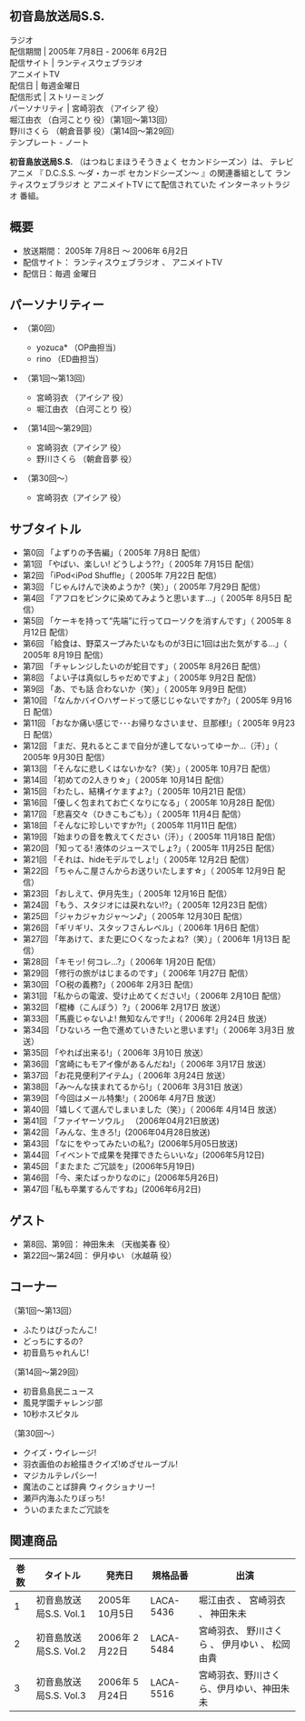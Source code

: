 初音島放送局S.S.  
---  
ラジオ  
配信期間  |  2005年  7月8日  \-  2006年  6月2日   
配信サイト  |  ランティスウェブラジオ    
アニメイトTV  
配信日  |  毎週金曜日   
配信形式  |  ストリーミング   
パーソナリティ  |  宮崎羽衣  （アイシア 役）   
堀江由衣  （白河ことり 役）（第1回〜第13回）  
野川さくら  （朝倉音夢 役）（第14回〜第29回）  
テンプレート  \-  ノート  
  
**初音島放送局S.S.** （はつねじまほうそうきょく セカンドシーズン）は、  テレビアニメ  『  D.C.S.S. 〜ダ・カーポ セカンドシーズン〜
』の関連番組として  ランティスウェブラジオ  と  アニメイトTV  にて配信されていた  インターネットラジオ  番組。

##  概要  

  * 放送期間：  2005年  7月8日  〜  2006年  6月2日 
  * 配信サイト：  ランティスウェブラジオ  、  アニメイトTV 
  * 配信日：毎週  金曜日 

##  パーソナリティー  

  * （第0回） 
    * yozuca*  （OP曲担当） 
    * rino  （ED曲担当） 

  * （第1回〜第13回） 
    * 宮崎羽衣  （アイシア 役） 
    * 堀江由衣  （白河ことり 役） 

  * （第14回〜第29回） 
    * 宮崎羽衣（アイシア 役） 
    * 野川さくら  （朝倉音夢 役） 

  * （第30回〜） 
    * 宮崎羽衣（アイシア 役） 

##  サブタイトル  

  * 第0回 「よずりの予告編」（  2005年  7月8日  配信） 
  * 第1回 「やばい、楽しい! どうしよう??」（  2005年  7月15日  配信） 
  * 第2回 「iPod<iPod Shuffle」（  2005年  7月22日  配信） 
  * 第3回 「じゃんけんで決めようか?（笑）」（  2005年  7月29日  配信） 
  * 第4回 「アフロをピンクに染めてみようと思います…」（  2005年  8月5日  配信） 
  * 第5回 「ケーキを持って“先端”に行ってローソクを消すんです」（  2005年  8月12日  配信） 
  * 第6回 「給食は、野菜スープみたいなものが3日に1回は出た気がする…」（  2005年  8月19日  配信） 
  * 第7回 「チャレンジしたいのが蛇目です」（  2005年  8月26日  配信） 
  * 第8回 「よい子は真似しちゃだめですよ」（  2005年  9月2日  配信） 
  * 第9回 「あ、でも話 合わないか（笑）」（  2005年  9月9日  配信） 
  * 第10回 「なんかバイ○ハザードって感じじゃないですか?」（  2005年  9月16日  配信） 
  * 第11回 「おなか痛い感じで･･･お帰りなさいませ、旦那様!」（  2005年  9月23日  配信） 
  * 第12回 「まだ、見れるとこまで自分が達してないってゆーか…（汗）」（  2005年  9月30日  配信） 
  * 第13回 「そんなに悲しくはないかな?（笑）」（  2005年  10月7日  配信） 
  * 第14回 「初めての2人きり☆」（  2005年  10月14日  配信） 
  * 第15回 「わたし、結構イケますよ?」（  2005年  10月21日  配信） 
  * 第16回 「優しく包まれてお亡くなりになる」（  2005年  10月28日  配信） 
  * 第17回 「悲喜交々（ひきこもごも）」（  2005年  11月4日  配信） 
  * 第18回 「そんなに珍しいですか?!」（  2005年  11月11日  配信） 
  * 第19回 「始まりの音を教えてください（汗）」（  2005年  11月18日  配信） 
  * 第20回 「知ってる! 液体のジュースでしょ?」（  2005年  11月25日  配信） 
  * 第21回 「それは、hideモデルでしょ!」（  2005年  12月2日  配信） 
  * 第22回 「ちゃんこ屋さんからお送りいたします☆」（  2005年  12月9日  配信） 
  * 第23回 「おしえて、伊月先生」（  2005年  12月16日  配信） 
  * 第24回 「もう、スタジオには戻れない!?」（  2005年  12月23日  配信） 
  * 第25回 「ジャカジャカジャ〜ン♪」（  2005年  12月30日  配信） 
  * 第26回 「ギリギリ、スタッフさんレベル」（  2006年  1月6日  配信） 
  * 第27回 「年あけて、また更に○くなったよね?（笑）」（  2006年  1月13日  配信） 
  * 第28回 「キモッ! 何コレ…?」（  2006年  1月20日  配信） 
  * 第29回 「修行の旅がはじまるのです」（  2006年  1月27日  配信） 
  * 第30回 「○税の義務?」（  2006年  2月3日  配信） 
  * 第31回 「私からの電波、受け止めてください!」（  2006年  2月10日  配信） 
  * 第32回 「棍棒（こんぼう）?」（  2006年  2月17日  放送） 
  * 第33回 「馬鹿じゃないよ! 無知なんです!!」（  2006年  2月24日  放送） 
  * 第34回 「ひないろ 一色で進めていきたいと思います!」（  2006年  3月3日  放送） 
  * 第35回 「やれば出来る!」（  2006年  3月10日  放送） 
  * 第36回 「宮崎にもモアイ像があるんだね!」（  2006年  3月17日  放送） 
  * 第37回 「お花見便利アイテム」（  2006年  3月24日  放送） 
  * 第38回 「み〜んな挟まれてるから!」（  2006年  3月31日  放送） 
  * 第39回 「今回はメール特集!」（  2006年  4月7日  放送） 
  * 第40回 「嬉しくて選んでしまいました（笑）」（  2006年  4月14日  放送） 
  * 第41回 「ファイヤーソウル」 （2006年04月21日放送) 
  * 第42回 「みんな、生きろ!」(2006年04月28日放送) 
  * 第43回 「なにをやってみたいの私?」(2006年5月05日放送) 
  * 第44回 「イベントで成果を発揮できたらいいな」(2006年5月12日) 
  * 第45回 「またまた ご冗談を」(2006年5月19日) 
  * 第46回 「今、来たばっかりなのに」(2006年5月26日) 
  * 第47回 ｢私も卒業するんですね」(2006年6月2日) 

##  ゲスト  

  * 第8回、第9回：  神田朱未  （天枷美春 役） 
  * 第22回〜第24回：  伊月ゆい  （水越萌 役） 

##  コーナー  

（第1回〜第13回）

  * ふたりはぴったんこ! 
  * どっちにするの? 
  * 初音島ちゃれんじ! 

（第14回〜第29回）

  * 初音島島民ニュース 
  * 風見学園チャレンジ部 
  * 10秒ホスピタル 

（第30回〜）

  * クイズ・ウイレージ! 
  * 羽衣画伯のお絵描きクイズ!めざせルーブル! 
  * マジカルテレパシー! 
  * 魔法のことば辞典 ウィクショナリー! 
  * 瀬戸内海ふたりぼっち! 
  * ういのまたまたご冗談を 

##  関連商品  

巻数  |  タイトル  |  発売日  |  規格品番  |  出演   
---|---|---|---|---  
1  |  初音島放送局S.S. Vol.1    |  2005年  10月5日  |  LACA-5436  |  堀江由衣  、  宮崎羽衣  、  神田朱未   
2  |  初音島放送局S.S. Vol.2    |  2006年  2月22日  |  LACA-5484  |  宮崎羽衣、  野川さくら  、  伊月ゆい  、  松岡由貴   
3  |  初音島放送局S.S. Vol.3    |  2006年  5月24日  |  LACA-5516  |  宮崎羽衣、野川さくら、伊月ゆい、神田朱未   
  
